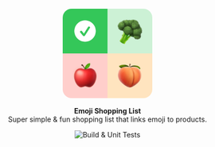 <p align="center">
  <p align="center">
    <img width="180" src="EmojiShoppingList/Resources/Assets.xcassets/Icon.imageset/icon.png" alt="NU.nl logo" style="border-radius:10%">
  </p>
  <p align="center">
  <strong>Emoji Shopping List</strong><BR>
  Super simple &amp; fun shopping list that links emoji to products.
</p>
  <p align="center">
    <img src="https://github.com/WouterWisse/emoji-shopping-list/actions/workflows/development.yml/badge.svg" alt="Build & Unit Tests">
  </p>
</p>
